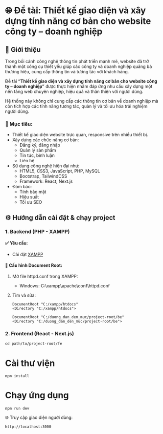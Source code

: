 # 🌐 Đề tài: Thiết kế giao diện và xây dựng tính năng cơ bản cho website công ty – doanh nghiệp

## 📝 Giới thiệu

Trong bối cảnh công nghệ thông tin phát triển mạnh mẽ, website đã trở thành một công cụ thiết yếu giúp các công ty và doanh nghiệp quảng bá thương hiệu, cung cấp thông tin và tương tác với khách hàng.

Đề tài **“Thiết kế giao diện và xây dựng tính năng cơ bản cho website công ty – doanh nghiệp”** được thực hiện nhằm đáp ứng nhu cầu xây dựng một nền tảng web chuyên nghiệp, hiệu quả và thân thiện với người dùng.

Hệ thống này không chỉ cung cấp các thông tin cơ bản về doanh nghiệp mà còn tích hợp các tính năng tương tác, quản lý và tối ưu hóa trải nghiệm người dùng.

### 🎯 Mục tiêu:
- Thiết kế giao diện website trực quan, responsive trên nhiều thiết bị.
- Xây dựng các chức năng cơ bản:
  - Đăng ký, đăng nhập
  - Quản lý sản phẩm
  - Tin tức, bình luận
  - Liên hệ
- Sử dụng công nghệ hiện đại như:
  - HTML5, CSS3, JavaScript, PHP, MySQL
  - Bootstrap, TailwindCSS
  - Framework: React, Next.js
- Đảm bảo:
  - Tính bảo mật
  - Hiệu suất
  - Tối ưu SEO

## ⚙️ Hướng dẫn cài đặt & chạy project

### 1. Backend (PHP - XAMPP)

#### ✅ Yêu cầu:
- Cài đặt [XAMPP](https://www.apachefriends.org/)

#### 🔧 Cấu hình Document Root:
1. Mở file httpd.conf trong XAMPP:
   - Windows: C:\xampp\apache\conf\httpd.conf
2. Tìm và sửa:
   
    ```
    DocumentRoot "C:/xampp/htdocs"
    <Directory "C:/xampp/htdocs">
    ```
    ```
    DocumentRoot "C:/duong_dan_den_muc/project-root/be"
    <Directory "C:/duong_dan_den_muc/project-root/be">
    ```

### 2. Frontend (React - Next.js)
  
    cd path/to/project-root/fe

# Cài thư viện
 
    npm install

# Chạy ứng dụng

    npm run dev

🌐 Truy cập giao diện người dùng:

    http://localhost:3000